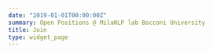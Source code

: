 ```yaml
---
date: "2019-01-01T00:00:00Z"
summary: Open Positions @ MilaNLP lab Bocconi University
title: Join
type: widget_page
---
```


